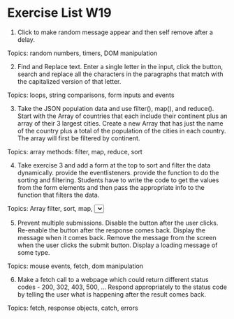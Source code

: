 # Exercise List W19

1. Click to make random message appear and then self remove after a delay.

Topics: random numbers, timers, DOM manipulation

2. Find and Replace text. Enter a single letter in the input, click the button, search and replace all the characters in the paragraphs that match with the capitalized version of that letter.

Topics: loops, string comparisons, form inputs and events

3. Take the JSON population data and use filter(), map(), and reduce(). Start with the Array of countries that each include their continent plus an array of their 3 largest cities. Create a new Array that has just the name of the country plus a total of the population of the cities in each country. The array will first be filtered by continent.

Topics: array methods: filter, map, reduce, sort

4. Take exercise 3 and add a form at the top to sort and filter the data dynamically. provide the eventlisteners. provide the function to do the sorting and filtering. Students have to write the code to get the values from the form elements and then pass the appropriate info to the function that filters the data.

Topics: Array filter, sort, map, <select> elements and `<input>` elements, input event, change event.

5. Prevent multiple submissions. Disable the button after the user clicks. Re-enable the button after the response comes back. Display the message when it comes back. Remove the message from the screen when the user clicks the submit button. Display a loading message of some type.

Topics: mouse events, fetch, dom manipulation

6. Make a fetch call to a webpage which could return different status codes - 200, 302, 403, 500, ... Respond appropriately to the status code by telling the user what is happening after the result comes back.

Topics: fetch, response objects, catch, errors
